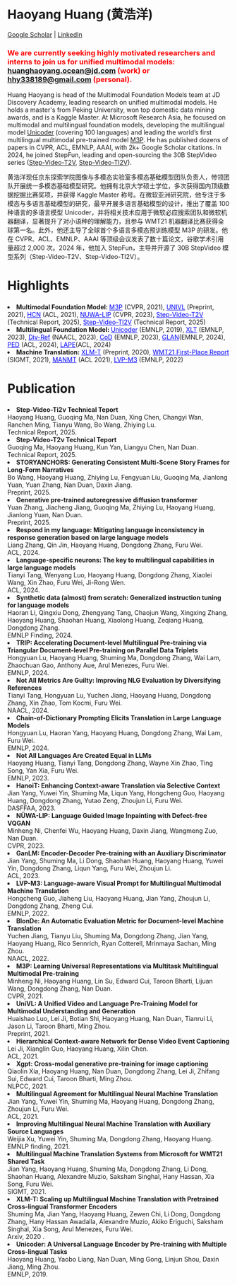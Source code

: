 # Haoyang Huang (黄浩洋)

[Google Scholar](https://scholar.google.com/citations?user=nIS66toAAAAJ&hl=en) \| [LinkedIn](https://www.linkedin.com/in/%E6%B5%A9%E6%B4%8B-%E9%BB%84-77a59016a/)

### <span style="color: #ff0000;">We are currently seeking highly motivated researchers and interns to join us for unified multimodal models: huanghaoyang.ocean@jd.com (work) or hhy338189@gmail.com (personal).</span>

Huang Haoyang is head of the Multimodal Foundation Models team at JD Discovery Academy, leading research on unified multimodal models. He holds a master's from Peking University, won top domestic data mining awards, and is a Kaggle Master. At Microsoft Research Asia, he focused on multimodal and multilingual foundation models, developing the multilingual model [Unicoder](https://arxiv.org/abs/1909.00964) (covering 100 languages) and leading the world’s first multilingual multimodal pre-trained model [M3P](https://arxiv.org/abs/2006.02635). He has published dozens of papers in CVPR, ACL, EMNLP, AAAI, with 2k+ Google Scholar citations. In 2024, he joined StepFun, leading and open-sourcing the 30B StepVideo series ([Step-Video-T2V](https://arxiv.org/abs/2502.10248), [Step-Video-TI2V](https://arxiv.org/abs/2503.11251)).

黄浩洋现任京东探索学院图像与多模态实验室多模态基础模型团队负责人，带领团队开展统一多模态基础模型研究。他拥有北京大学硕士学位，多次获得国内顶级数据挖掘比赛奖项，并获得 Kaggle Master 称号。在微软亚洲研究院，他专注于多模态与多语言基础模型的研究，最早开展多语言基础模型的设计，推出了覆盖 100 种语言的多语言模型 Unicoder，并将相关技术应用于微软必应搜索团队和微软机器翻译，显著提升了对小语种的理解能力，且参与 WMT21 机器翻译比赛获得全球第一名。此外，他还主导了全球首个多语言多模态预训练模型 M3P 的研发。他在 CVPR、ACL、EMNLP、AAAI 等顶级会议发表了数十篇论文，谷歌学术引用量超过 2,000 次。2024 年，他加入 StepFun，主导并开源了 30B StepVideo 模型系列（Step-Video-T2V、Step-Video-TI2V）。


# Highlights

###  <ul style="text-align: left;">
   <li><strong>
    Multimodal Foundation Model: </strong> <a href="https://arxiv.org/abs/2006.02635" style="color:blue;">M3P</a> (CVPR, 2021), <a href="https://arxiv.org/abs/2002.06353" style="color:blue;">UNIVL</a> (Preprint, 2021), <a href="https://aclanthology.org/2021.acl-long.156/" style="color:blue;">HCN</a> (ACL, 2021), <a href="https://arxiv.org/abs/2202.05009" style="color:blue;">NUWA-LIP</a> (CVPR, 2023), <a href="https://arxiv.org/abs/2502.10248" style="color:blue;">Step-Video-T2V</a> (Technical Report, 2025), <a href="https://arxiv.org/abs/2503.11251" style="color:blue;">Step-Video-TI2V</a> (Technical Report, 2025)
  </li>  
  <li><strong>Multilingual Foundation Model: </strong> <a href="https://arxiv.org/abs/1909.00964" style="color:blue;">Unicoder</a> (EMNLP, 2019), <a href="https://arxiv.org/abs/2305.07004" style="color:blue;">XLT</a> (EMNLP, 2023), <a href="https://aclanthology.org/2024.naacl-long.367/" style="color:blue;">Div-Ref</a> (NAACL, 2023), <a href="https://aclanthology.org/2024.emnlp-main.55/" style="color:blue;">CoD</a> (EMNLP, 2023), <a href="https://arxiv.org/abs/2402.13064" style="color:blue;">GLAN</a>(EMNLP, 2024), <a href="https://aclanthology.org/2024.acl-long.229/" style="color:blue;">PED</a> (ACL, 2024), <a href="https://arxiv.org/abs/2402.16438" style="color:blue;">LAPE</a>(ACL, 2024)
  </li> 
  <li><strong>Machine Translation:</strong> <a href="https://arxiv.org/abs/2012.15547" style="color:blue;">XLM-T</a> (Preprint, 2020), <a href="https://aclanthology.org/2021.wmt-1.54" style="color:blue;">WMT21 First-Place Report</a> (SIGMT, 2021), <a href="https://aclanthology.org/2021.acl-short.31/" style="color:blue;">MANMT</a> (ACL 2021), <a href="https://aclanthology.org/2022.emnlp-main.184/" style="color:blue;">LVP-M3</a> (EMNLP, 2022)
  </li> 
  </ul>

# Publication


###  <ul style="text-align: left;">
  <li>
    <strong>Step-Video-Ti2v Technical Teport</strong><br>
    Haoyang Huang, Guoqing Ma, Nan Duan, Xing Chen, Changyi Wan, Ranchen Ming, Tianyu Wang, Bo Wang, Zhiying Lu.<br> 
    Technical Report, 2025.
  </li>

  <li>
    <strong>Step-Video-T2v Technical Teport</strong><br>
    Guoqing Ma, Haoyang Huang, Kun Yan, Liangyu Chen, Nan Duan.<br>
    Technical Report, 2025.
  </li>

  <li>
    <strong>STORYANCHORS: Generating Consistent Multi-Scene Story Frames for Long-Form Narratives</strong><br>
    Bo Wang, Haoyang Huang, Zhiying Lu, Fengyuan Liu, Guoqing Ma, Jianlong Yuan, Yuan Zhang, Nan Duan, Daxin Jiang.<br>
    Preprint, 2025.
  </li>

  <li>
    <strong>Generative pre-trained autoregressive diffusion transformer</strong><br>
    Yuan Zhang, Jiacheng Jiang, Guoqing Ma, Zhiying Lu, Haoyang Huang, Jianlong Yuan, Nan Duan.<br>
    Preprint, 2025.
  </li>

  <li>
    <strong>Respond in my language: Mitigating language inconsistency in response generation based on large language models</strong><br>
    Liang Zhang, Qin Jin, Haoyang Huang, Dongdong Zhang, Furu Wei.<br>
    ACL, 2024.
  </li>

  <li>
    <strong>Language-specific neurons: The key to multilingual capabilities in large language models</strong><br>
    Tianyi Tang, Wenyang Luo, Haoyang Huang, Dongdong Zhang, Xiaolei Wang, Xin Zhao, Furu Wei, Ji-Rong Wen.<br> 
    ACL, 2024.
  </li>

  <li>
    <strong>Synthetic data (almost) from scratch: Generalized instruction tuning for language models</strong><br>
    Haoran Li, Qingxiu Dong, Zhengyang Tang, Chaojun Wang, Xingxing Zhang, Haoyang Huang, Shaohan Huang, Xiaolong Huang, Zeqiang Huang, Dongdong Zhang.<br> 
    EMNLP Finding, 2024.
  </li>

   <li>
    <strong>TRIP: Accelerating Document-level Multilingual Pre-training via Triangular Document-level Pre-training on Parallel Data Triplets</strong><br>
    Hongyuan Lu, Haoyang Huang, Shuming Ma, Dongdong Zhang, Wai Lam, Zhaochuan Gao, Anthony Aue, Arul Menezes, Furu Wei.<br> 
    EMNLP, 2024.
  </li>

   <li>
    <strong>Not All Metrics Are Guilty: Improving NLG Evaluation by Diversifying References</strong><br>
    Tianyi Tang, Hongyuan Lu, Yuchen Jiang, Haoyang Huang, Dongdong Zhang, Xin Zhao, Tom Kocmi, Furu Wei.<br> 
    NAACL, 2024.
  </li>

  <li>
    <strong>Chain-of-Dictionary Prompting Elicits Translation in Large Language Models</strong><br>
    Hongyuan Lu, Haoran Yang, Haoyang Huang, Dongdong Zhang, Wai Lam, Furu Wei.<br> 
    EMNLP, 2024.
  </li>

   <li>
    <strong>Not All Languages Are Created Equal in LLMs</strong><br>
    Haoyang Huang, Tianyi Tang, Dongdong Zhang, Wayne Xin Zhao, Ting Song, Yan Xia, Furu Wei.<br> 
    EMNLP, 2023.
   </li>

  <li>
    <strong>HanoiT: Enhancing Context-aware Translation via Selective Context</strong><br>
    Jian Yang, Yuwei Yin, Shuming Ma, Liqun Yang, Hongcheng Guo, Haoyang Huang, Dongdong Zhang, Yutao Zeng, Zhoujun Li, Furu Wei.<br> 
    DASFFAA, 2023.
   </li>

  <li>
    <strong>NÜWA-LIP: Language Guided Image Inpainting with Defect-free VQGAN</strong><br>
    Minheng Ni, Chenfei Wu, Haoyang Huang, Daxin Jiang, Wangmeng Zuo, Nan Duan.<br> 
    CVPR, 2023.
   </li>

  <li>
    <strong>GanLM: Encoder-Decoder Pre-training with an Auxiliary Discriminator</strong><br>
    Jian Yang, Shuming Ma, Li Dong, Shaohan Huang, Haoyang Huang, Yuwei Yin, Dongdong Zhang, Liqun Yang, Furu Wei, Zhoujun Li.<br> 
    ACL, 2023.
   </li>

  <li>
    <strong>LVP-M3: Language-aware Visual Prompt for Multilingual Multimodal Machine Translation</strong><br>
    Hongcheng Guo, Jiaheng Liu, Haoyang Huang, Jian Yang, Zhoujun Li, Dongdong Zhang, Zheng Cui.<br> 
    EMNLP, 2022.
   </li>

  <li>
    <strong>BlonDe: An Automatic Evaluation Metric for Document-level Machine Translation</strong><br>
    Yuchen Jiang, Tianyu Liu, Shuming Ma, Dongdong Zhang, Jian Yang, Haoyang Huang, Rico Sennrich, Ryan Cotterell, Mrinmaya Sachan, Ming Zhou.<br> 
    NAACL, 2022.
   </li>

   <li>
    <strong>M3P: Learning Universal Representations via Multitask Multilingual Multimodal Pre-training</strong><br>
    Minheng Ni, Haoyang Huang, Lin Su, Edward Cui, Taroon Bharti, Lijuan Wang, Dongdong Zhang, Nan Duan.<br> 
    CVPR, 2021.
   </li>

   <li>
    <strong>UniVL: A Unified Video and Language Pre-Training Model for Multimodal Understanding and Generation</strong><br>
    Huaishao Luo, Lei Ji, Botian Shi, Haoyang Huang, Nan Duan, Tianrui Li, Jason Li, Taroon Bharti, Ming Zhou.<br> 
    Preprint, 2021.
   </li>
   

   <li>
    <strong>Hierarchical Context-aware Network for Dense Video Event Captioning</strong><br>
    Lei Ji, Xianglin Guo, Haoyang Huang, Xilin Chen.<br> 
    ACL, 2021.
   </li>

   <li>
    <strong>Xgpt: Cross-modal generative pre-training for image captioning</strong><br>
    Qiaolin Xia, Haoyang Huang, Nan Duan, Dongdong Zhang, Lei Ji, Zhifang Sui, Edward Cui, Taroon Bharti, Ming Zhou.<br> 
    NLPCC, 2021.
   </li>

   <li>
    <strong>Multilingual Agreement for Multilingual Neural Machine Translation</strong><br>
    Jian Yang, Yuwei Yin, Shuming Ma, Haoyang Huang, Dongdong Zhang, Zhoujun Li, Furu Wei.<br> 
    ACL, 2021.
   </li>

   <li>
    <strong>Improving Multilingual Neural Machine Translation with Auxiliary Source Languages</strong><br>
    Weijia Xu, Yuwei Yin, Shuming Ma, Dongdong Zhang, Haoyang Huang.<br> 
    EMNLP finding, 2021.
   </li>

   <li>
    <strong>Multilingual Machine Translation Systems from Microsoft for WMT21 Shared Task</strong><br>
    Jian Yang, Haoyang Huang, Shuming Ma, Dongdong Zhang, Li Dong, Shaohan Huang, Alexandre Muzio, Saksham Singhal, Hany Hassan, Xia Song, Furu Wei.<br> 
    SIGMT, 2021.
   </li>

   <li>
    <strong>XLM-T: Scaling up Multilingual Machine Translation with Pretrained Cross-lingual Transformer Encoders</strong><br>
    Shuming Ma, Jian Yang, Haoyang Huang, Zewen Chi, Li Dong, Dongdong Zhang, Hany Hassan Awadalla, Alexandre Muzio, Akiko Eriguchi, Saksham Singhal, Xia Song, Arul Menezes, Furu Wei.<br> 
    Arxiv, 2020 .
   </li>

   <li>
    <strong>Unicoder: A Universal Language Encoder by Pre-training with Multiple Cross-lingual Tasks</strong><br>
    Haoyang Huang, Yaobo Liang, Nan Duan, Ming Gong, Linjun Shou, Daxin Jiang, Ming Zhou.<br> 
    EMNLP, 2019.
   </li>

</ul>
